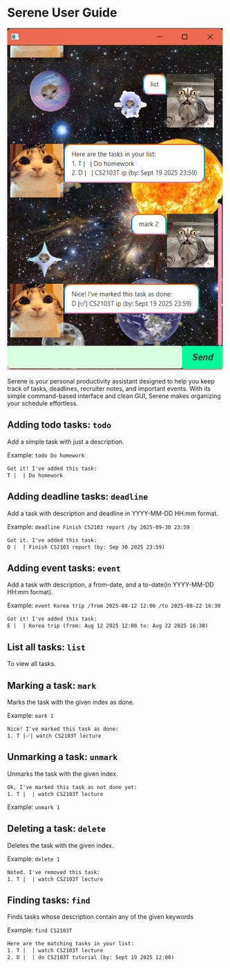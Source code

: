 # Serene User Guide

![img.png](img.png)

Serene is your personal productivity assistant designed to help you keep track of tasks, deadlines, recruiter notes, and important events. With its simple command-based interface and clean GUI, Serene makes organizing your schedule effortless.

## Adding todo tasks: `todo`

Add a simple task with just a description.

Example: `todo Do homework`

```
Got it! I've added this task:
T |  | Do homework
```

## Adding deadline tasks: `deadline`

Add a task with description and deadline in YYYY-MM-DD HH:mm format.

Example: `deadline Finish CS2103 report /by 2025-09-30 23:59`

```
Got it. I've added this task:
D |  | Finish CS2103 report (by: Sep 30 2025 23:59)
```

## Adding event tasks: `event`

Add a task with description, a from-date, and a to-date(in YYYY-MM-DD HH:mm format).

Example: `event Korea trip /from 2025-08-12 12:00 /to 2025-08-22 16:30`

```
Got it! I've added this task:
E |  | Korea trip (from: Aug 12 2025 12:00 to: Aug 22 2025 16:30)
```

## List all tasks: `list`

To view all tasks.

## Marking a task: `mark`

Marks the task with the given index as done.

Example: `mark 1`

```
Nice! I've marked this task as done:
1. T |✅| watch CS2103T lecture
```

## Unmarking a task: `unmark`

Unmarks the task with the given index.

```
Ok, I've marked this task as not done yet:
1. T |  | watch CS2103T lecture
```

Example: `unmark 1`

## Deleting a task: `delete`

Deletes the task with the given index.

Example: `delete 1`

```
Noted. I've removed this task:
1. T |  | watch CS2103T lecture
```

## Finding tasks: `find`

Finds tasks whose description contain any of the given keywords

Example: `find CS2103T`

```
Here are the matching tasks in your list:
1. T |  | watch CS2103T lecture
2. D |  | do CS2103T tutorial (by: Sept 19 2025 12:00)
```
